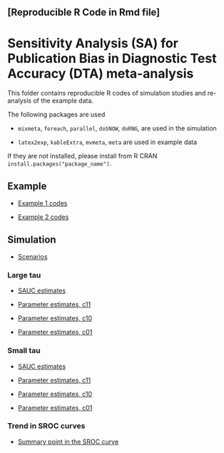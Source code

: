 ## [Reproducible R Code in Rmd file] 

# Sensitivity Analysis (SA) for Publication Bias in Diagnostic Test Accuracy (DTA) meta-analysis


This folder contains reproducible R codes of simulation studies and re-analysis of the example data.

The following packages are used

- `mixmeta`, `foreach`, `parallel`, `doSNOW`, `doRNG`, are used in the simulation 

- `latex2exp`, `kableExtra`, `mvmeta`, `meta` are used in example data

If they are not installed, please install from R CRAN `install.packages("package_name")`.
 

## Example

- [Example 1 codes](example-results-legend/HTML-Example-IVD.Rmd)

<!-- - [Example 1 results](example-results/HTML-Example-IVD.html) -->


- [Example 2 codes](example-results-legend/HTML-Example-CD64.Rmd)

<!-- - [Example 2 results](example-results/HTML-Example-CD64.html) -->


## Simulation

- [Scenarios](simulation-results/scenarios/HTML-Table-scenarios.Rmd)

### Large tau

- [SAUC estimates](simulation-results/results-RData-Rmd/t12/htmlSAUC-line-plot-t12.Rmd)

- [Parameter estimates, c11](simulation-results/results-RData-Rmd/t12/htmlTab-other-pars-t12-c11.Rmd)

- [Parameter estimates, c10](simulation-results/results-RData-Rmd/t12/htmlTab-other-pars-t12-c10.Rmd)

- [Parameter estimates, c01](simulation-results/results-RData-Rmd/t12/htmlTab-other-pars-t12-c01.Rmd)

### Small tau

- [SAUC estimates](simulation-results/results-RData-Rmd/t0.7/htmlSAUC-line-plot-t0.7.Rmd)

- [Parameter estimates, c11](simulation-results/results-RData-Rmd/t0.7/htmlTab-other-pars-t0.7-c11.Rmd)

- [Parameter estimates, c10](simulation-results/results-RData-Rmd/t0.7/htmlTab-other-pars-t0.7-c10.Rmd)

- [Parameter estimates, c01](simulation-results/results-RData-Rmd/t0.7/htmlTab-other-pars-t0.7-c01.Rmd)

### Trend in SROC curves

- [Summary point in the SROC curve](simulation-results/HTML-sim-sroc.Rmd)








